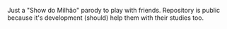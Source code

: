 Just a "Show do Milhão" parody to play with friends.
Repository is public because it's development (should) help them with their studies too.
